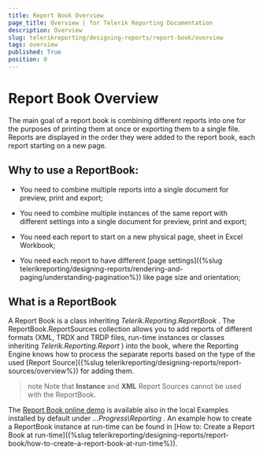 ```yaml
---
title: Report Book Overview
page_title: Overview | for Telerik Reporting Documentation
description: Overview
slug: telerikreporting/designing-reports/report-book/overview
tags: overview
published: True
position: 0
---
```


# Report Book Overview



The main goal of a report book is combining different reports into one for the purposes of printing         them at once or exporting them to a single file. Reports are displayed in the order they were added to the         report book, each report starting on a new page.       

## Why to use a ReportBook:

* You need to combine multiple reports into a single document for preview, print and export;

* You need to combine multiple instances of the same report with different settings into a single document for preview, print and export;

* You need each report to start on a new physical page, sheet in Excel Workbook;

* You need each report to have different [page settings]({%slug telerikreporting/designing-reports/rendering-and-paging/understanding-pagination%}) like page size and orientation;             

## What is a ReportBook

A Report Book is a class inheriting *Telerik.Reporting.ReportBook* .           The ReportBook.ReportSources collection allows you to add reports of different formats           (XML, TRDX and TRDP files, run-time instances or classes inheriting *Telerik.Reporting.Report* ) into the book,           where the Reporting Engine knows how to process the separate reports based on the type of the           used [Report Source]({%slug telerikreporting/designing-reports/report-sources/overview%}) for adding them.         

>note Note that  __Instance__  and  __XML__  Report Sources cannot be used with the ReportBook.           


The [Report Book online demo](https://demos.telerik.com/reporting/report-book) is available also in the local Examples installed by default under *...Progress\Reporting* .           An example how to create a ReportBook instance at run-time can be found in [How to: Create a Report Book at run-time]({%slug telerikreporting/designing-reports/report-book/how-to-create-a-report-book-at-run-time%}).         
